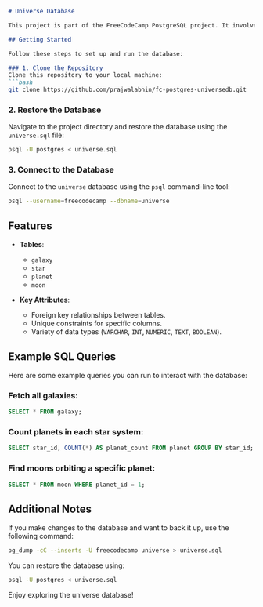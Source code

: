 ```markdown
# Universe Database

This project is part of the FreeCodeCamp PostgreSQL project. It involves creating a database with tables for galaxies, stars, planets, and moons.

## Getting Started

Follow these steps to set up and run the database:

### 1. Clone the Repository
Clone this repository to your local machine:
```bash
git clone https://github.com/prajwalabhin/fc-postgres-universedb.git
```

### 2. Restore the Database
Navigate to the project directory and restore the database using the `universe.sql` file:
```bash
psql -U postgres < universe.sql
```

### 3. Connect to the Database
Connect to the `universe` database using the `psql` command-line tool:
```bash
psql --username=freecodecamp --dbname=universe
```

## Features

- **Tables**: 
  - `galaxy`
  - `star`
  - `planet`
  - `moon`

- **Key Attributes**:
  - Foreign key relationships between tables.
  - Unique constraints for specific columns.
  - Variety of data types (`VARCHAR`, `INT`, `NUMERIC`, `TEXT`, `BOOLEAN`).

## Example SQL Queries

Here are some example queries you can run to interact with the database:

### Fetch all galaxies:
```sql
SELECT * FROM galaxy;
```

### Count planets in each star system:
```sql
SELECT star_id, COUNT(*) AS planet_count FROM planet GROUP BY star_id;
```

### Find moons orbiting a specific planet:
```sql
SELECT * FROM moon WHERE planet_id = 1;
```

## Additional Notes
If you make changes to the database and want to back it up, use the following command:
```bash
pg_dump -cC --inserts -U freecodecamp universe > universe.sql
```

You can restore the database using:
```bash
psql -U postgres < universe.sql
```

Enjoy exploring the universe database!
```

